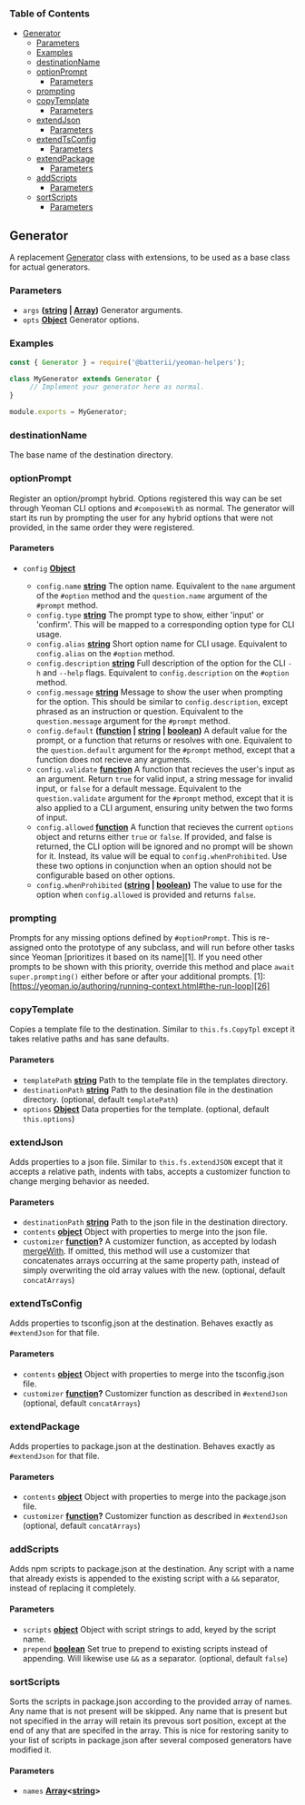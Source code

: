 <!-- Generated by documentation.js. Update this documentation by updating the source code. -->

### Table of Contents

*   [Generator][1]
    *   [Parameters][2]
    *   [Examples][3]
    *   [destinationName][4]
    *   [optionPrompt][5]
        *   [Parameters][6]
    *   [prompting][7]
    *   [copyTemplate][8]
        *   [Parameters][9]
    *   [extendJson][10]
        *   [Parameters][11]
    *   [extendTsConfig][12]
        *   [Parameters][13]
    *   [extendPackage][14]
        *   [Parameters][15]
    *   [addScripts][16]
        *   [Parameters][17]
    *   [sortScripts][18]
        *   [Parameters][19]

## Generator

A replacement [Generator][20]
class with extensions, to be used as a base class for actual generators.

### Parameters

*   `args` **([string][21] | [Array][22])** Generator arguments.
*   `opts` **[Object][23]** Generator options.

### Examples

```javascript
const { Generator } = require('@batterii/yeoman-helpers');

class MyGenerator extends Generator {
	 // Implement your generator here as normal.
}

module.exports = MyGenerator;
```

### destinationName

The base name of the destination directory.

### optionPrompt

Register an option/prompt hybrid. Options registered this way can be set
through Yeoman CLI options and `#composeWith` as normal. The generator
will start its run by prompting the user for any hybrid options that were
not provided, in the same order they were registered.

#### Parameters

*   `config` **[Object][23]** 

    *   `config.name` **[string][21]** The option name. Equivalent to the `name`
        argument of the `#option` method and the `question.name` argument of
        the `#prompt` method.
    *   `config.type` **[string][21]** The prompt type to show, either 'input'
        or 'confirm'. This will be mapped to a corresponding option type for
        CLI usage.
    *   `config.alias` **[string][21]** Short option name for CLI usage.
        Equivalent to `config.alias` on the `#option` method.
    *   `config.description` **[string][21]** Full description of the option for
        the CLI `-h` and `--help` flags. Equivalent to `config.description` on
        the `#option` method.
    *   `config.message` **[string][21]** Message to show the user when
        prompting for the option. This should be similar to
        `config.description`, except phrased as an instruction or question.
        Equivalent to the `question.message` argument for the `#prompt`
        method.
    *   `config.default` **([function][24] | [string][21] | [boolean][25])** A default value for
        the prompt, or a function that returns or resolves with one.
        Equivalent to the `question.default` argument for the `#prompt`
        method, except that a function does not recieve any arguments.
    *   `config.validate` **[function][24]** A function that recieves the user's
        input as an argument. Return `true` for valid input, a string message
        for invalid input, or `false` for a default message. Equivalent to
        the 	`question.validate` argument for the `#prompt` method, except
        that it is also applied to a CLI argument, ensuring unity betwen the
        two forms of input.
    *   `config.allowed` **[function][24]** A function that recieves the current
        `options` object and returns either `true` or `false`. If provided,
        and false is returned, the CLI option will be ignored and no prompt
        will be shown for it. Instead, its value will be equal to
        `config.whenProhibited`. Use these two options in conjunction when an
        option should not be configurable based on other options.
    *   `config.whenProhibited` **([string][21] | [boolean][25])** The value to use for
        the option when `config.allowed` is provided and returns `false`.

### prompting

Prompts for any missing options defined by `#optionPrompt`. This is
re-assigned onto the prototype of any subclass, and will run before other
tasks since Yeoman \[prioritizes it based on its name]\[1]. If you need
other prompts to be shown with this priority, override this method and
place `await super.prompting()` either before or after your additional
prompts.
\[1]: [https://yeoman.io/authoring/running-context.html#the-run-loop][26]

### copyTemplate

Copies a template file to the destination. Similar to `this.fs.CopyTpl`
except it takes relative paths and has sane defaults.

#### Parameters

*   `templatePath` **[string][21]** Path to the template file in the templates
    directory.
*   `destinationPath` **[string][21]** Path to the desination
    file in the destination directory. (optional, default `templatePath`)
*   `options` **[Object][23]** Data properties for the
    template. (optional, default `this.options`)

### extendJson

Adds properties to a json file. Similar to `this.fs.extendJSON` except
that it accepts a relative path, indents with tabs, accepts a customizer
function to change merging behavior as needed.

#### Parameters

*   `destinationPath` **[string][21]** Path to the json file in the
    destination directory.
*   `contents` **[object][23]** Object with properties to merge into the json
    file.
*   `customizer` **[function][24]?** A customizer function, as accepted by
    lodash [mergeWith][27]. If
    omitted, this method will use a customizer that concatenates arrays
    occurring at the same property path, instead of simply overwriting the
    old array values with the new. (optional, default `concatArrays`)

### extendTsConfig

Adds properties to tsconfig.json at the destination. Behaves exactly as
`#extendJson` for that file.

#### Parameters

*   `contents` **[object][23]** Object with properties to merge into the
    tsconfig.json file.
*   `customizer` **[function][24]?** Customizer function as described in
    `#extendJson` (optional, default `concatArrays`)

### extendPackage

Adds properties to package.json at the destination. Behaves exactly as
`#extendJson` for that file.

#### Parameters

*   `contents` **[object][23]** Object with properties to merge into the
    package.json file.
*   `customizer` **[function][24]?** Customizer function as described in
    `#extendJson` (optional, default `concatArrays`)

### addScripts

Adds npm scripts to package.json at the destination. Any script with a
name that already exists is appended to the existing script with a
`&&` separator, instead of replacing it completely.

#### Parameters

*   `scripts` **[object][23]** Object with script strings to add, keyed by the
    script name.
*   `prepend` **[boolean][25]** Set true to prepend to existing
    scripts instead of appending. Will likewise use `&&` as a separator. (optional, default `false`)

### sortScripts

Sorts the scripts in package.json according to the provided array of
names. Any name that is not present will be skipped. Any name that is
present but not specified in the array will retain its prevous sort
position, except at the end of any that are specifed in the array. This
is nice for restoring sanity to your list of scripts in package.json
after several composed generators have modified it.

#### Parameters

*   `names` **[Array][22]<[string][21]>** 

[1]: #generator

[2]: #parameters

[3]: #examples

[4]: #destinationname

[5]: #optionprompt

[6]: #parameters-1

[7]: #prompting

[8]: #copytemplate

[9]: #parameters-2

[10]: #extendjson

[11]: #parameters-3

[12]: #extendtsconfig

[13]: #parameters-4

[14]: #extendpackage

[15]: #parameters-5

[16]: #addscripts

[17]: #parameters-6

[18]: #sortscripts

[19]: #parameters-7

[20]: https://yeoman.github.io/generator/Generator.html

[21]: https://developer.mozilla.org/docs/Web/JavaScript/Reference/Global_Objects/String

[22]: https://developer.mozilla.org/docs/Web/JavaScript/Reference/Global_Objects/Array

[23]: https://developer.mozilla.org/docs/Web/JavaScript/Reference/Global_Objects/Object

[24]: https://developer.mozilla.org/docs/Web/JavaScript/Reference/Statements/function

[25]: https://developer.mozilla.org/docs/Web/JavaScript/Reference/Global_Objects/Boolean

[26]: https://yeoman.io/authoring/running-context.html#the-run-loop

[27]: https://lodash.com/docs/4.17.11#mergeWith
